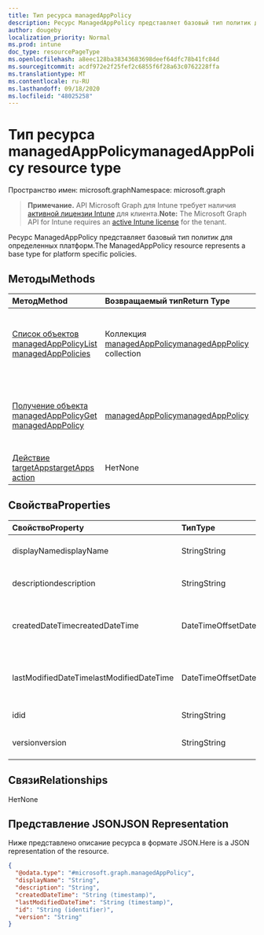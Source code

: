 ```yaml
---
title: Тип ресурса managedAppPolicy
description: Ресурс ManagedAppPolicy представляет базовый тип политик для определенных платформ.
author: dougeby
localization_priority: Normal
ms.prod: intune
doc_type: resourcePageType
ms.openlocfilehash: a8eec128ba38343683698deef64dfc78b41fc84d
ms.sourcegitcommit: acdf972e2f25fef2c6855f6f28a63c0762228ffa
ms.translationtype: MT
ms.contentlocale: ru-RU
ms.lasthandoff: 09/18/2020
ms.locfileid: "48025258"
---
```

# <a name="managedapppolicy-resource-type"></a><span data-ttu-id="f6ba8-103">Тип ресурса managedAppPolicy</span><span class="sxs-lookup"><span data-stu-id="f6ba8-103">managedAppPolicy resource type</span></span>

<span data-ttu-id="f6ba8-104">Пространство имен: microsoft.graph</span><span class="sxs-lookup"><span data-stu-id="f6ba8-104">Namespace: microsoft.graph</span></span>

> <span data-ttu-id="f6ba8-105">**Примечание.** API Microsoft Graph для Intune требует наличия [активной лицензии Intune](https://go.microsoft.com/fwlink/?linkid=839381) для клиента.</span><span class="sxs-lookup"><span data-stu-id="f6ba8-105">**Note:** The Microsoft Graph API for Intune requires an [active Intune license](https://go.microsoft.com/fwlink/?linkid=839381) for the tenant.</span></span>

<span data-ttu-id="f6ba8-106">Ресурс ManagedAppPolicy представляет базовый тип политик для определенных платформ.</span><span class="sxs-lookup"><span data-stu-id="f6ba8-106">The ManagedAppPolicy resource represents a base type for platform specific policies.</span></span>

## <a name="methods"></a><span data-ttu-id="f6ba8-107">Методы</span><span class="sxs-lookup"><span data-stu-id="f6ba8-107">Methods</span></span>
|<span data-ttu-id="f6ba8-108">Метод</span><span class="sxs-lookup"><span data-stu-id="f6ba8-108">Method</span></span>|<span data-ttu-id="f6ba8-109">Возвращаемый тип</span><span class="sxs-lookup"><span data-stu-id="f6ba8-109">Return Type</span></span>|<span data-ttu-id="f6ba8-110">Описание</span><span class="sxs-lookup"><span data-stu-id="f6ba8-110">Description</span></span>|
|:---|:---|:---|
|[<span data-ttu-id="f6ba8-111">Список объектов managedAppPolicy</span><span class="sxs-lookup"><span data-stu-id="f6ba8-111">List managedAppPolicies</span></span>](../api/intune-mam-managedapppolicy-list.md)|<span data-ttu-id="f6ba8-112">Коллекция [managedAppPolicy](../resources/intune-mam-managedapppolicy.md)</span><span class="sxs-lookup"><span data-stu-id="f6ba8-112">[managedAppPolicy](../resources/intune-mam-managedapppolicy.md) collection</span></span>|<span data-ttu-id="f6ba8-113">Список свойств и связей объектов [managedAppPolicy](../resources/intune-mam-managedapppolicy.md).</span><span class="sxs-lookup"><span data-stu-id="f6ba8-113">List properties and relationships of the [managedAppPolicy](../resources/intune-mam-managedapppolicy.md) objects.</span></span>|
|[<span data-ttu-id="f6ba8-114">Получение объекта managedAppPolicy</span><span class="sxs-lookup"><span data-stu-id="f6ba8-114">Get managedAppPolicy</span></span>](../api/intune-mam-managedapppolicy-get.md)|[<span data-ttu-id="f6ba8-115">managedAppPolicy</span><span class="sxs-lookup"><span data-stu-id="f6ba8-115">managedAppPolicy</span></span>](../resources/intune-mam-managedapppolicy.md)|<span data-ttu-id="f6ba8-116">Чтение свойств и связей объекта [managedAppPolicy](../resources/intune-mam-managedapppolicy.md).</span><span class="sxs-lookup"><span data-stu-id="f6ba8-116">Read properties and relationships of the [managedAppPolicy](../resources/intune-mam-managedapppolicy.md) object.</span></span>|
|[<span data-ttu-id="f6ba8-117">Действие targetApps</span><span class="sxs-lookup"><span data-stu-id="f6ba8-117">targetApps action</span></span>](../api/intune-mam-managedapppolicy-targetapps.md)|<span data-ttu-id="f6ba8-118">Нет</span><span class="sxs-lookup"><span data-stu-id="f6ba8-118">None</span></span>|<span data-ttu-id="f6ba8-119">Н/Д</span><span class="sxs-lookup"><span data-stu-id="f6ba8-119">Not yet documented</span></span>|

## <a name="properties"></a><span data-ttu-id="f6ba8-120">Свойства</span><span class="sxs-lookup"><span data-stu-id="f6ba8-120">Properties</span></span>
|<span data-ttu-id="f6ba8-121">Свойство</span><span class="sxs-lookup"><span data-stu-id="f6ba8-121">Property</span></span>|<span data-ttu-id="f6ba8-122">Тип</span><span class="sxs-lookup"><span data-stu-id="f6ba8-122">Type</span></span>|<span data-ttu-id="f6ba8-123">Описание</span><span class="sxs-lookup"><span data-stu-id="f6ba8-123">Description</span></span>|
|:---|:---|:---|
|<span data-ttu-id="f6ba8-124">displayName</span><span class="sxs-lookup"><span data-stu-id="f6ba8-124">displayName</span></span>|<span data-ttu-id="f6ba8-125">String</span><span class="sxs-lookup"><span data-stu-id="f6ba8-125">String</span></span>|<span data-ttu-id="f6ba8-126">Отображаемое имя политики.</span><span class="sxs-lookup"><span data-stu-id="f6ba8-126">Policy display name.</span></span>|
|<span data-ttu-id="f6ba8-127">description</span><span class="sxs-lookup"><span data-stu-id="f6ba8-127">description</span></span>|<span data-ttu-id="f6ba8-128">String</span><span class="sxs-lookup"><span data-stu-id="f6ba8-128">String</span></span>|<span data-ttu-id="f6ba8-129">Описание политики.</span><span class="sxs-lookup"><span data-stu-id="f6ba8-129">The policy's description.</span></span>|
|<span data-ttu-id="f6ba8-130">createdDateTime</span><span class="sxs-lookup"><span data-stu-id="f6ba8-130">createdDateTime</span></span>|<span data-ttu-id="f6ba8-131">DateTimeOffset</span><span class="sxs-lookup"><span data-stu-id="f6ba8-131">DateTimeOffset</span></span>|<span data-ttu-id="f6ba8-132">Дата и время создания политики.</span><span class="sxs-lookup"><span data-stu-id="f6ba8-132">The date and time the policy was created.</span></span>|
|<span data-ttu-id="f6ba8-133">lastModifiedDateTime</span><span class="sxs-lookup"><span data-stu-id="f6ba8-133">lastModifiedDateTime</span></span>|<span data-ttu-id="f6ba8-134">DateTimeOffset</span><span class="sxs-lookup"><span data-stu-id="f6ba8-134">DateTimeOffset</span></span>|<span data-ttu-id="f6ba8-135">Время последнего изменения политики.</span><span class="sxs-lookup"><span data-stu-id="f6ba8-135">Last time the policy was modified.</span></span>|
|<span data-ttu-id="f6ba8-136">id</span><span class="sxs-lookup"><span data-stu-id="f6ba8-136">id</span></span>|<span data-ttu-id="f6ba8-137">String</span><span class="sxs-lookup"><span data-stu-id="f6ba8-137">String</span></span>|<span data-ttu-id="f6ba8-138">Ключ объекта.</span><span class="sxs-lookup"><span data-stu-id="f6ba8-138">Key of the entity.</span></span>|
|<span data-ttu-id="f6ba8-139">version</span><span class="sxs-lookup"><span data-stu-id="f6ba8-139">version</span></span>|<span data-ttu-id="f6ba8-140">String</span><span class="sxs-lookup"><span data-stu-id="f6ba8-140">String</span></span>|<span data-ttu-id="f6ba8-141">Версия объекта.</span><span class="sxs-lookup"><span data-stu-id="f6ba8-141">Version of the entity.</span></span>|

## <a name="relationships"></a><span data-ttu-id="f6ba8-142">Связи</span><span class="sxs-lookup"><span data-stu-id="f6ba8-142">Relationships</span></span>
<span data-ttu-id="f6ba8-143">Нет</span><span class="sxs-lookup"><span data-stu-id="f6ba8-143">None</span></span>

## <a name="json-representation"></a><span data-ttu-id="f6ba8-144">Представление JSON</span><span class="sxs-lookup"><span data-stu-id="f6ba8-144">JSON Representation</span></span>
<span data-ttu-id="f6ba8-145">Ниже представлено описание ресурса в формате JSON.</span><span class="sxs-lookup"><span data-stu-id="f6ba8-145">Here is a JSON representation of the resource.</span></span>
<!-- {
  "blockType": "resource",
  "keyProperty": "id",
  "@odata.type": "microsoft.graph.managedAppPolicy"
}
-->
``` json
{
  "@odata.type": "#microsoft.graph.managedAppPolicy",
  "displayName": "String",
  "description": "String",
  "createdDateTime": "String (timestamp)",
  "lastModifiedDateTime": "String (timestamp)",
  "id": "String (identifier)",
  "version": "String"
}
```









